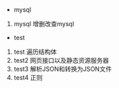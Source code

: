 # 
- mysql
 1. mysql 增删改查mysql
- test 
 1. test        遍历结构体
 2. test2       网页接口以及静态资源服务器
 3. test3       解析JSON和转换为JSON文件
 4. test4       正则